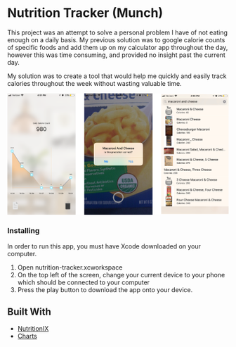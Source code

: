 # Nutrition Tracker (Munch)

This project was an attempt to solve a personal problem I have of not eating enough on a daily basis. My previous solution was to google calorie counts of specific foods and add them up on my calculator app throughout the day, however this was time consuming, and provided no insight past the current day.

My solution was to create a tool that would help me quickly and easily track calories throughout the week without wasting valuable time.

![alt text](https://github.com/kenkangg/nutrition-tracker-ios/blob/master/Etc./layout.png?raw=true)

### Installing

In order to run this app, you must have Xcode downloaded on your computer.

1) Open nutrition-tracker.xcworkspace
2) On the top left of the screen, change your current device to your phone which should be connected to your computer
3) Press the play button to download the app onto your device.

## Built With

* [NutritionIX](www.nutritionix.com/api)
* [Charts](https://github.com/danielgindi/Charts)
